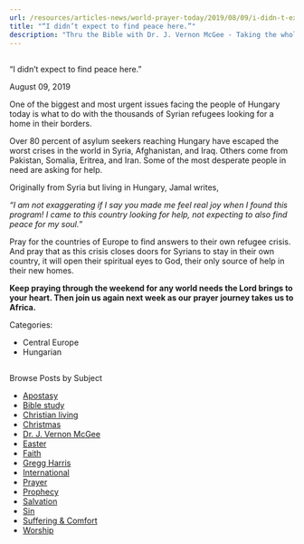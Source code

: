 ```yaml
---
url: /resources/articles-news/world-prayer-today/2019/08/09/i-didn-t-expect-to-find-peace-here-
title: "“I didn’t expect to find peace here.”"
description: "Thru the Bible with Dr. J. Vernon McGee - Taking the whole Word to the whole world"
---
```







## 
 “I didn’t expect to find peace here.”


August 09, 2019
![]()




One of the biggest and most urgent issues facing the people of Hungary today is what to do with the thousands of Syrian refugees looking for a home in their borders. 


Over 80 percent of asylum seekers reaching Hungary have escaped the worst crises in the world in Syria, Afghanistan, and Iraq. Others come from Pakistan, Somalia, Eritrea, and Iran. Some of the most desperate people in need are asking for help. 


Originally from Syria but living in Hungary, Jamal writes, 


*“I am not exaggerating if I say you made me feel real joy when I found this program! I came to this country looking for help, not expecting to also find peace for my soul.*”


Pray for the countries of Europe to find answers to their own refugee crisis. And pray that as this crisis closes doors for Syrians to stay in their own country, it will open their spiritual eyes to God, their only source of help in their new homes. 


**Keep praying through the weekend for any world needs the Lord brings to your heart. Then join us again next week as our prayer journey takes us to Africa.**



Categories: 


* Central Europe
* Hungarian









## 
 Browse Posts by Subject


* [Apostasy](/resources/articles-news/-in-tags/tags/Apostasy)
* [Bible study](/resources/articles-news/-in-tags/tags/Bible-study)
* [Christian living](/resources/articles-news/-in-tags/tags/Christian-living)
* [Christmas](/resources/articles-news/-in-tags/tags/Christmas)
* [Dr. J. Vernon McGee](/resources/articles-news/-in-tags/tags/Dr-J-Vernon-McGee)
* [Easter](/resources/articles-news/-in-tags/tags/easter)
* [Faith](/resources/articles-news/-in-tags/tags/Faith)
* [Gregg Harris](/resources/articles-news/-in-tags/tags/Gregg-Harris)
* [International](/resources/articles-news/-in-tags/tags/International)
* [Prayer](/resources/articles-news/-in-tags/tags/prayer)
* [Prophecy](/resources/articles-news/-in-tags/tags/Prophecy)
* [Salvation](/resources/articles-news/-in-tags/tags/Salvation)
* [Sin](/resources/articles-news/-in-tags/tags/sin)
* [Suffering & Comfort](/resources/articles-news/-in-tags/tags/Suffering-Comfort)
* [Worship](/resources/articles-news/-in-tags/tags/worship)






